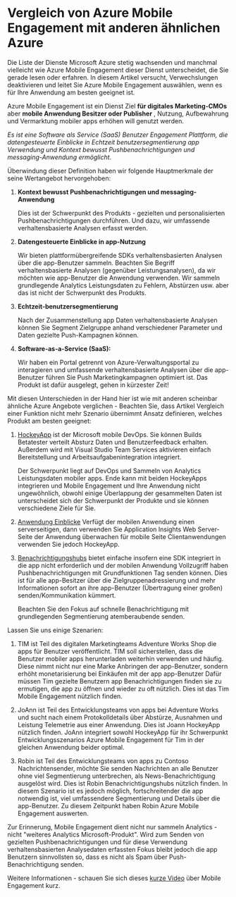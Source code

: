 <properties
    pageTitle="Vergleich von Azure Mobile Engagement mit anderen ähnlichen Azure"
    description="Vergleich von Azure Mobile Engagement mit anderen ähnlichen Azure - HockeyApp, AppInsights, Benachrichtigungshubs"
    services="mobile-engagement"
    documentationCenter="mobile" 
    authors="piyushjo" 
    manager="erikre" 
    editor="" />

<tags
    ms.service="mobile-engagement"
    ms.workload="mobile"
    ms.tgt_pltfrm="na"
    ms.devlang="na"
    ms.topic="article"
    ms.date="08/19/2016"
    ms.author="piyushjo" />

# <a name="comparing-azure-mobile-engagement-with-other-similar-azure-services"></a>Vergleich von Azure Mobile Engagement mit anderen ähnlichen Azure

Die Liste der Dienste Microsoft Azure stetig wachsenden und manchmal vielleicht wie Azure Mobile Engagement dieser Dienst unterscheidet, die Sie gerade lesen oder erfahren. In diesem Artikel versucht, Verwechslungen deaktivieren und leitet Sie Azure Mobile Engagement auswählen, wenn es für Ihre Anwendung am besten geeignet ist. 
 
Azure Mobile Engagement ist ein Dienst Ziel **für digitales Marketing-CMOs** aber **mobile Anwendung Besitzer oder Publisher** , Nutzung, Aufbewahrung und Vermarktung mobiler apps erhöhen will genutzt werden. 

*Es ist eine Software als Service (SaaS) Benutzer Engagement Plattform, die datengesteuerte Einblicke in Echtzeit benutzersegmentierung app Verwendung und Kontext bewusst Pushbenachrichtigungen und messaging-Anwendung ermöglicht.* 

Überwindung dieser Definition haben wir folgende Hauptmerkmale der seine Wertangebot hervorgehoben:

1.  **Kontext bewusst Pushbenachrichtigungen und messaging-Anwendung**
        
    Dies ist der Schwerpunkt des Produkts - gezielten und personalisierten Pushbenachrichtigungen durchführen. Und dazu, wir umfassende verhaltensbasierte Analysen erfasst werden. 

2.  **Datengesteuerte Einblicke in app-Nutzung**

    Wir bieten plattformübergreifende SDKs verhaltensbasierten Analysen über die app-Benutzer sammeln. Beachten Sie Begriff verhaltensbasierte Analysen (gegenüber Leistungsanalysen), da wir möchten wie app-Benutzer die Anwendung verwenden. Wir sammeln grundlegende Analytics Leistungsdaten zu Fehlern, Abstürzen usw. aber das ist nicht der Schwerpunkt des Produkts. 

3.  **Echtzeit-benutzersegmentierung**

    Nach der Zusammenstellung app Daten verhaltensbasierte Analysen können Sie Segment Zielgruppe anhand verschiedener Parameter und Daten gezielte Push-Kampagnen können. 

4.  **Software-as-a-Service (SaaS):**

    Wir haben ein Portal getrennt von Azure-Verwaltungsportal zu interagieren und umfassende verhaltensbasierte Analysen über die app-Benutzer führen Sie Push Marketingkampagnen optimiert ist. Das Produkt ist dafür ausgelegt, gehen in kürzester Zeit!   
 
Mit diesen Unterschieden in der Hand hier ist wie mit anderen scheinbar ähnliche Azure Angebote verglichen - Beachten Sie, dass Artikel Vergleich einer Funktion nicht mehr Szenario übernimmt Ansatz definieren, welches Produkt am besten geeignet:
 
1.  [HockeyApp](https://azure.microsoft.com/services/hockeyapp/) ist der Microsoft mobile DevOps. Sie können Builds Betatester verteilt Absturz Daten und Benutzerfeedback erhalten. Außerdem wird mit Visual Studio Team Services aktivieren einfach Bereitstellung und Arbeitsaufgabenintegration integriert. 
    
    Der Schwerpunkt liegt auf DevOps und Sammeln von Analytics Leistungsdaten mobiler apps. Ende kann mit beiden HockeyApps integrieren und Mobile Engagement und Ihre Anwendung nicht ungewöhnlich, obwohl einige Überlappung der gesammelten Daten ist unterscheidet sich der Schwerpunkt der Produkte und sie können verschiedene Ziele für Sie.  

2.  [Anwendung Einblicke](../application-insights/app-insights-overview.md) Verfügt der mobilen Anwendung einen serverseitigen, dann verwenden Sie Application Insights Web Server-Seite der Anwendung überwachen für mobile Seite Clientanwendungen verwenden Sie jedoch HockeyApp. 

3.  [Benachrichtigungshubs](https://azure.microsoft.com/services/notification-hubs/) bietet einfache insofern eine SDK integriert in die app nicht erforderlich und der mobilen Anwendung Vollzugriff haben Pushbenachrichtigungen mit Grundfunktionen Tag senden können. Dies ist für alle app-Besitzer über die Zielgruppenadressierung und mehr Informationen sofort an ihre app-Benutzer (Übertragung einer großen) senden/Kommunikation kümmert. 

    Beachten Sie den Fokus auf schnelle Benachrichtigung mit grundlegenden Segmentierung atemberaubende senden. 

Lassen Sie uns einige Szenarien:

1.  TIM ist Teil des digitalen Marketingteams Adventure Works Shop die apps für Benutzer veröffentlicht. TIM soll sicherstellen, dass die Benutzer mobiler apps herunterladen weiterhin verwenden und häufig. Diese nimmt nicht nur eine Marke Anbringen der app-Benutzer, sondern erhöht monetarisierung bei Einkäufen mit der app app-Benutzer Dafür müssen Tim gezielte Benutzern app Benachrichtigungen finden sie zu ermutigen, die app zu öffnen und wieder zu oft nützlich. Dies ist das Tim Mobile Engagement nützlich finden. 

2.  JoAnn ist Teil des Entwicklungsteams von apps bei Adventure Works und sucht nach einem Protokolldetails über Abstürze, Ausnahmen und Leistung Telemetrie aus einer Anwendung. Dies ist Joann HockeyApp nützlich finden. JoAnn integriert sowohl HockeyApp für ihr Schwerpunkt Entwicklungsszenarios Azure Mobile Engagement für Tim in der gleichen Anwendung beider optimal. 

3.  Robin ist Teil des Entwicklungsteams von apps zu Contoso Nachrichtensender, möchte Sie senden Nachrichten an alle Benutzer ohne viel Segmentierung unterbrechen, als News-Benachrichtigung ausgelöst wird. Dies ist Robin Benachrichtigungshubs nützlich finden. In diesem Szenario ist es jedoch möglich, fortschreitender die app notwendig ist, viel umfassendere Segmentierung und Details über die app-Benutzer. Zu diesem Zeitpunkt haben Robin Azure Mobile Engagement auswerten. 
 
Zur Erinnerung, Mobile Engagement dient nicht nur sammeln Analytics - nicht "weiteres Analytics Microsoft-Produkt". Wird zum Senden von gezielten Pushbenachrichtigungen und für diese Verwendung verhaltensbasierten Analysedaten erfassten Fokus bleibt jedoch die app Benutzern sinnvollsten so, dass es nicht als Spam über Push-Benachrichtigung senden. 

Weitere Informationen - schauen Sie sich dieses [kurze Video](mobile-engagement-overview.md) über Mobile Engagement kurz. 

